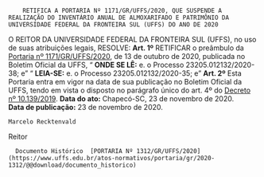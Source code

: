         RETIFICA A PORTARIA Nº 1171/GR/UFFS/2020, QUE SUSPENDE A REALIZAÇÃO DO INVENTÁRIO ANUAL DE ALMOXARIFADO E PATRIMÔNIO DA UNIVERSIDADE FEDERAL DA FRONTEIRA SUL (UFFS) DO ANO DE 2020  

 O REITOR DA UNIVERSIDADE FEDERAL DA FRONTEIRA SUL (UFFS), no uso de suas atribuições legais,   RESOLVE:   **Art. 1º**  RETIFICAR o preâmbulo da [Portaria nº 1171/GR/UFFS/2020](https://www.uffs.edu.br/atos-normativos/portaria/gr/2020-1171), de 13 de outubro de 2020, publicada no Boletim Oficial da UFFS,   “ **ONDE SE LÊ:** e. o Processo 23205.012132/2020-38; e”   “ **LEIA-SE:** e. o Processo 23205.012132/2020-35; e”   **Art. 2º**  Esta Portaria entra em vigor na data de sua publicação no Boletim Oficial da UFFS, tendo em vista o disposto no parágrafo único do art. 4º do [Decreto nº 10.139/2019](https://www.google.com.br/search?q=Decreto+n%C2%BA+10.139/2019#spf=1606156362463).        **Data do ato:** Chapecó-SC, 23 de novembro de 2020.   
 **Data de publicação:**  23 de novembro de 2020. 

    Marcelo Recktenvald   
 Reitor 

      Documento Histórico  [PORTARIA Nº 1312/GR/UFFS/2020](https://www.uffs.edu.br/atos-normativos/portaria/gr/2020-1312/@@download/documento_historico)     
      